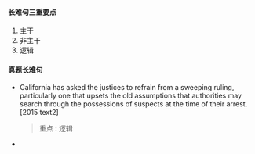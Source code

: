 #### 长难句三重要点

1. 主干
2. 非主干
3. 逻辑

#### 真题长难句

- California has asked the justices to refrain from a sweeping ruling, particularly one that upsets the old assumptions that authorities may search through the possessions of suspects at the time of their arrest. [2015 text2]

  > 重点 : 逻辑

- 

